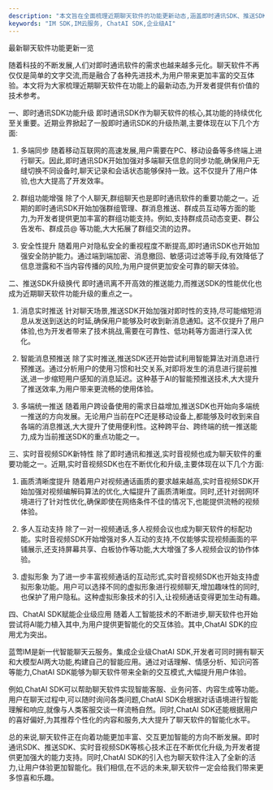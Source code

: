 ```yaml
---
description: "本文旨在全面梳理近期聊天软件的功能更新动态,涵盖即时通讯SDK、推送SDK、实时音视频等领域,为开发者提供最新技术参考。"
keywords: "IM SDK,IM云服务, ChatAI SDK,企业级AI"
---
```

最新聊天软件功能更新一览

随着科技的不断发展,人们对即时通讯软件的需求也越来越多元化。聊天软件不再仅仅是简单的文字交流,而是融合了各种先进技术,为用户带来更加丰富的交互体验。本文将为大家梳理近期聊天软件在功能上的最新动态,为开发者提供有价值的技术参考。

一、即时通讯SDK功能升级
即时通讯SDK作为聊天软件的核心,其功能的持续优化至关重要。近期业界掀起了一股即时通讯SDK的升级热潮,主要体现在以下几个方面:

1. 多端同步
随着移动互联网的高速发展,用户需要在PC、移动设备等多终端上进行聊天。因此,即时通讯SDK开始加强对多端聊天信息的同步功能,确保用户无缝切换不同设备时,聊天记录和会话状态能够保持一致。这不仅提升了用户体验,也大大提高了开发效率。

2. 群组功能增强
除了个人聊天,群组聊天也是即时通讯软件的重要功能之一。近期的即时通讯SDK开始加强群组管理、群消息推送、群成员互动等方面的能力,为开发者提供更加丰富的群组功能支持。例如,支持群成员动态变更、群公告发布、群成员@ 等功能,大大拓展了群组交流的边界。

3. 安全性提升
随着用户对隐私安全的重视程度不断提高,即时通讯SDK也开始加强安全防护能力。通过端到端加密、消息撤回、敏感词过滤等手段,有效降低了信息泄露和不当内容传播的风险,为用户提供更加安全可靠的聊天体验。

二、推送SDK升级换代
即时通讯离不开高效的推送能力,而推送SDK的性能优化也成为近期聊天软件功能升级的重点之一。

1. 消息实时推送
针对聊天场景,推送SDK开始加强对即时性的支持,尽可能缩短消息从发送到送达的时延,确保用户能够及时收到新消息通知。这不仅提升了用户体验,也为开发者带来了技术挑战,需要在可靠性、低功耗等方面进行深入优化。

2. 智能消息预推送
除了实时推送,推送SDK还开始尝试利用智能算法对消息进行预推送。通过分析用户的使用习惯和社交关系,对即将发生的消息进行提前推送,进一步缩短用户感知的消息延迟。这种基于AI的智能预推送技术,大大提升了推送效率,为用户带来更流畅的使用体验。

3. 多端统一推送
随着用户跨设备使用的需求日益增加,推送SDK也开始向多端统一推送的方向发展。无论用户当前在PC还是移动设备上,都能够及时收到来自各端的消息推送,大大提升了使用便利性。这种跨平台、跨终端的统一推送能力,成为当前推送SDK的重点功能之一。

三、实时音视频SDK新特性
除了即时通讯和推送,实时音视频也成为聊天软件的重要功能之一。近期,实时音视频SDK也在不断优化和升级,主要体现在以下几个方面:

1. 画质清晰度提升
随着用户对视频通话画质的要求越来越高,实时音视频SDK开始加强对视频编解码算法的优化,大幅提升了画质清晰度。同时,还针对弱网环境进行了针对性优化,确保即使在网络条件不佳的情况下,也能提供流畅的视频体验。

2. 多人互动支持
除了一对一视频通话,多人视频会议也成为聊天软件的标配功能。实时音视频SDK开始增强对多人互动的支持,不仅能够实现视频画面的平铺展示,还支持屏幕共享、白板协作等功能,大大增强了多人视频会议的协作体验。

3. 虚拟形象
为了进一步丰富视频通话的互动形式,实时音视频SDK也开始支持虚拟形象功能。用户可以选择不同的虚拟形象进行视频聊天,增加趣味性的同时,也保护了用户隐私。这种虚拟形象技术的引入,让视频通话变得更加生动有趣。

四、ChatAI SDK赋能企业级应用
随着人工智能技术的不断进步,聊天软件也开始尝试将AI能力植入其中,为用户提供更智能化的交互体验。其中,ChatAI SDK的应用尤为突出。

蓝莺IM是新一代智能聊天云服务。集成企业级ChatAI SDK,开发者可同时拥有聊天和大模型AI两大功能,构建自己的智能应用。通过对话理解、情感分析、知识问答等能力,ChatAI SDK能够为聊天软件带来全新的交互模式,大幅提升用户体验。

例如,ChatAI SDK可以帮助聊天软件实现智能客服、业务问答、内容生成等功能。用户在聊天过程中,可以随时询问各类问题,ChatAI SDK会根据对话语境进行智能理解和响应,就像与人类客服交谈一样流畅自然。同时,ChatAI SDK还能根据用户的喜好偏好,为其推荐个性化的内容和服务,大大提升了聊天软件的智能化水平。

总的来说,聊天软件正在向着功能更加丰富、交互更加智能的方向不断发展。即时通讯SDK、推送SDK、实时音视频SDK等核心技术正在不断优化升级,为开发者提供更加强大的能力支持。同时,ChatAI SDK的引入也为聊天软件注入了全新的活力,让用户体验更加智能化。我们相信,在不远的未来,聊天软件一定会给我们带来更多惊喜和乐趣。
